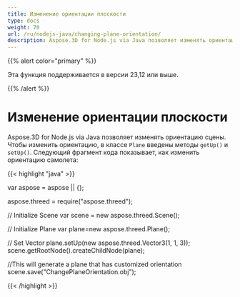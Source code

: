 ```yaml
---
title: Изменение ориентации плоскости
type: docs
weight: 70
url: /ru/nodejs-java/changing-plane-orientation/
description: Aspose.3D for Node.js via Java позволяет изменять ориентацию сцены. Для того чтобы изменить ориентацию, методы getUp() и setUp() вводятся в класс плоскости.
---
```

{{% alert color="primary" %}} 

Эта функция поддерживается в версии 23,12 или выше.

{{% /alert %}} 

#  **Изменение ориентации плоскости**
Aspose.3D for Node.js via Java позволяет изменять ориентацию сцены. Чтобы изменить ориентацию, в классе `Plane` введены методы `getUp()` и `setUp()`. Следующий фрагмент кода показывает, как изменить ориентацию самолета:

{{< highlight "java" >}}

var aspose = aspose || {};

aspose.threed = require("aspose.threed");

// Initialize Scene
var scene = new aspose.threed.Scene();

// Initialize Plane
var plane=new aspose.threed.Plane();

// Set Vector
plane.setUp(new aspose.threed.Vector3(1, 1, 3));
scene.getRootNode().createChildNode(plane);

//This will generate a plane that has customized orientation
scene.save("ChangePlaneOrientation.obj");

{{< /highlight >}}
